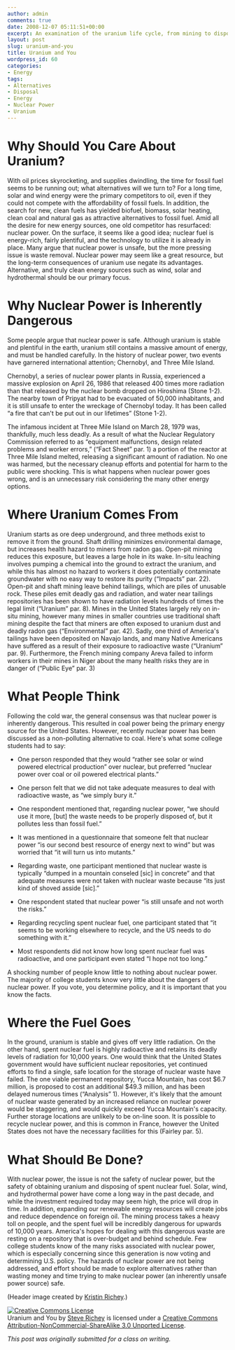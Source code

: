 ```yaml
---
author: admin
comments: true
date: 2008-12-07 05:11:51+00:00
excerpt: An examination of the uranium life cycle, from mining to disposal.
layout: post
slug: uranium-and-you
title: Uranium and You
wordpress_id: 60
categories:
- Energy
tags:
- Alternatives
- Disposal
- Energy
- Nuclear Power
- Uranium
---
```


# Why Should You Care About Uranium?



With oil prices skyrocketing, and supplies dwindling, the time for fossil fuel seems to be running out; what alternatives will we turn to?  For a long time, solar and wind energy were the primary competitors to oil, even if they could not compete with the affordability of fossil fuels.  In addition, the search for new, clean fuels has yielded biofuel, biomass, solar heating, clean coal and natural gas as attractive alternatives to fossil fuel.  Amid all the desire for new energy sources, one old competitor has resurfaced: nuclear power.  On the surface, it seems like a good idea; nuclear fuel is energy-rich, fairly plentiful, and the technology to utilize it is already in place.  Many argue that nuclear power is unsafe, but the more pressing issue is waste removal.  Nuclear power may seem like a great resource, but the long-term consequences of uranium use negate its advantages.  Alternative, and truly clean energy sources such as wind, solar and hydrothermal should be our primary focus.



# Why Nuclear Power is Inherently Dangerous



Some people argue that nuclear power is safe.  Although uranium is stable and plentiful in the earth, uranium still contains a massive amount of energy, and must be handled carefully.  In the history of nuclear power, two events have garnered international attention; Chernobyl, and Three Mile Island.

Chernobyl, a series of nuclear power plants in Russia, experienced a massive explosion on April 26, 1986 that released 400 times more radiation than that released by the nuclear bomb dropped on Hiroshima (Stone 1-2).  The nearby town of Pripyat had to be evacuated of 50,000 inhabitants, and it is still unsafe to enter the wreckage of Chernobyl today.  It has been called “a fire that can't be put out in our lifetimes” (Stone 1-2).

The infamous incident at Three Mile Island on March 28, 1979 was, thankfully, much less deadly.  As a result of what the Nuclear Regulatory Commission referred to as “equipment malfunctions, design related problems and worker errors,” (“Fact Sheet” par. 1) a portion of the reactor at Three Mile Island melted, releasing a significant amount of radiation.  No one was harmed, but the necessary cleanup efforts and potential for harm to the public were shocking.  This is what happens when nuclear power goes wrong, and is an unnecessary risk considering the many other energy options.



# Where Uranium Comes From



Uranium starts as ore deep underground, and three methods exist to remove it from the ground.  Shaft drilling minimizes environmental damage, but increases health hazard to miners from radon gas.  Open-pit mining reduces this exposure, but leaves a large hole in its wake.  In-situ leaching involves pumping a chemical into the ground to extract the uranium, and while this has almost no hazard to workers it does potentially contaminate groundwater with no easy way to restore its purity (“Impacts” par. 22).  Open-pit and shaft mining leave behind tailings, which are piles of unusable rock.  These piles emit deadly gas and radiation, and water near tailings repositories has been shown to have radiation levels hundreds of times the legal limit (“Uranium” par. 8).  Mines in the United States largely rely on in-situ mining, however many mines in smaller countries use traditional shaft mining despite the fact that miners are often exposed to uranium dust and deadly radon gas (“Environmental” par. 42).  Sadly, one third of America's tailings have been deposited on Navajo lands, and many Native Americans have suffered as a result of their exposure to radioactive waste (“Uranium” par. 9).  Furthermore, the French mining company Areva failed to inform workers in their mines in Niger about the many health risks they are in danger of (“Public Eye” par. 3)



# What People Think



Following the cold war, the general consensus was that nuclear power is inherently dangerous.  This resulted in coal power being the primary energy source for the United States.  However, recently nuclear power has been discussed as a non-polluting alternative to coal.   Here's what some college students had to say:




	
  * One person 	responded that they would “rather see solar or wind powered electrical production” over nuclear, but preferred “nuclear power over coal or oil powered electrical plants.”

	
  * One person felt that we did not take adequate measures to deal with radioactive waste, as “we simply bury it.”

	
  * One respondent mentioned that, regarding nuclear power, “we should use it more, [but] the waste needs to be properly disposed of, but it pollutes less than fossil fuel.”

	
  * It was mentioned in a questionnaire that someone felt that nuclear power “is our second best resource of energy next to wind” but was worried that “it will turn us into mutants.”

	
  * Regarding waste, one participant mentioned that nuclear waste is typically “dumped in a mountain conseled [sic] in concrete” and that adequate measures were not taken with nuclear waste because “its just kind of shoved asside [sic].”

	
  * One respondent stated that nuclear power “is still unsafe and not worth the risks.”

	
  * Regarding recycling spent nuclear fuel, one participant stated that “it seems to be working elsewhere to recycle, and the US needs to do something with it.”

	
  * Most respondents did not know how long spent nuclear fuel was radioactive, and one participant even stated “I hope not too long.”



A shocking number of people know little to nothing about nuclear power.  The majority of college students know very little about the dangers of nuclear power.  If you vote, you determine policy, and it is important that you know the facts.



# Where the Fuel Goes



In the ground, uranium is stable and gives off very little radiation.  On the other hand, spent nuclear fuel is highly radioactive and retains its deadly levels of radiation for 10,000 years.  One would think that the United States government would have sufficient nuclear repositories, yet continued efforts to find a single, safe location for the storage of nuclear waste have failed.  The one viable permanent repository, Yucca Mountain, has cost $6.7 million, is proposed to cost an additional $49.3 million, and has been delayed numerous times (“Analysis” 1).  However, it's likely that the amount of nuclear waste generated by an increased reliance on nuclear power would be staggering, and would quickly exceed Yucca Mountain's capacity.  Further storage locations are unlikely to be on-line soon.  It is possible to recycle nuclear power, and this is common in France, however the United States does not have the necessary facilities for this (Fairley par. 5).



# What Should Be Done?



With nuclear power, the issue is not the safety of nuclear power, but the safety of obtaining uranium and disposing of spent nuclear fuel.  Solar, wind, and hydrothermal power have come a long way in the past decade, and while the investment required today may seem high, the price will drop in time.  In addition, expanding our renewable energy resources will create jobs and reduce dependence on foreign oil.  The mining process takes a heavy toll on people, and the spent fuel will be incredibly dangerous for upwards of 10,000 years.  America's hopes for dealing with this dangerous waste are resting on a repository that is over-budget and behind schedule.  Few college students know of the many risks associated with nuclear power, which is especially concerning since this generation is now voting and determining U.S. policy.  The hazards of nuclear power are not being addressed, and effort should be made to explore alternatives rather than wasting money and time trying to make nuclear power (an inherently unsafe power source) safe.

(Header image created by [Kristin Richey](http://www.gishdesign.com).)

[![Creative Commons License](http://i.creativecommons.org/l/by-nc-sa/3.0/88x31.png)](http://creativecommons.org/licenses/by-nc-sa/3.0/)  
Uranium and You by [Steve Richey](http://www.steverichey.com) is licensed under a [Creative Commons Attribution-NonCommercial-ShareAlike 3.0 Unported License](http://creativecommons.org/licenses/by-nc-sa/3.0/).

_This post was originally submitted for a class on writing._

